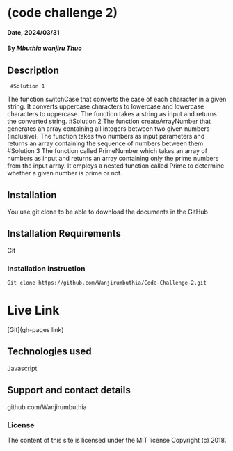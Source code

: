# (code challenge 2)

#### Date, 2024/03/31

#### By *Mbuthia wanjiru Thuo*

## Description
     #Solution 1
The function switchCase that converts the case of each character in a given string. It converts uppercase characters to lowercase and lowercase characters to uppercase. The function takes a string as input and returns the converted string.
     #Solution 2
 The  function createArrayNumber that generates an array containing all integers between two given numbers (inclusive). The function takes two numbers as input parameters and returns an array containing the sequence of numbers between them.
     #Solution 3
The function called PrimeNumber which takes an array of numbers as input and returns an array containing only the prime numbers from the input array. It employs a nested function called Prime to determine whether a given number is prime or not.         
## Installation
You use git clone to be able to download the documents in the GitHub

## Installation Requirements
Git

### Installation instruction
```
Git clone https://github.com/Wanjirumbuthia/Code-Challenge-2.git

```

# Live Link
[Git](gh-pages link)

## Technologies used

Javascript

## Support and contact details
github.com/Wanjirumbuthia

### License
The content of this site is licensed under the MIT license
Copyright (c) 2018.








